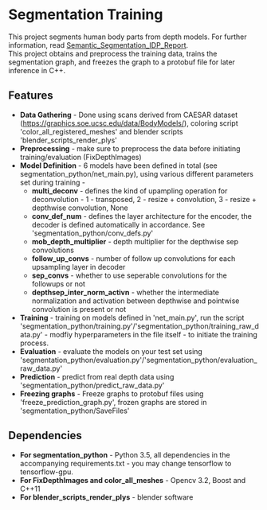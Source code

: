 Segmentation Training
=====================

This project segments human body parts from depth models. For further information, read [Semantic_Segmentation_IDP_Report](segmentation_python/Documents/Semantic_Segmentation_IDP_Report.pdf).  
This project obtains and preprocess the training data, trains the segmentation graph, and freezes the graph to a protobuf file for later inference in C++.

Features
--------
* **Data Gathering** - Done using scans derived from CAESAR dataset (https://graphics.soe.ucsc.edu/data/BodyModels/), coloring script 'color_all_registered_meshes' and blender scripts 'blender_scripts_render_plys'
* **Preprocessing** - make sure to preprocess the data before initiating training/evaluation (FixDepthImages)
* **Model Definition** - 6 models have been defined in total (see segmentation_python/net_main.py), using various different parameters set during training - 
    * **multi_deconv** - defines the kind of upampling operation for deconvolution - 1 - transposed, 2 - resize + convolution, 3 - resize + depthwise convolution, None
    * **conv_def_num** - defines the layer architecture for the encoder, the decoder is defined automatically in accordance. See 'segmentation_python/conv_defs.py'
    * **mob_depth_multiplier** - depth multiplier for the depthwise sep convolutions
    * **follow_up_convs** - number of follow up convolutions for each upsampling layer in decoder
    * **sep_convs** - whether to use seperable convolutions for the followups or not
    * **depthsep_inter_norm_activn** - whether the intermediate normalization and activation between depthwise and pointwise convolution is present or not
* **Training** - training on models defined in 'net_main.py', run the script 'segmentation_python/training.py'/'segmentation_python/training_raw_data.py' - modfiy hyperparameters in the file itself - to initiate the training process.
* **Evaluation** - evaluate the models on your test set using 'segmentation_python/evaluation.py'/'segmentation_python/evaluation_raw_data.py' 
* **Prediction** - predict from real depth data using 'segmentation_python/predict_raw_data.py'
* **Freezing graphs** - Freeze graphs to protobuf files using 'freeze_prediction_graph.py', frozen graphs are stored in 'segmentation_python/SaveFiles'

Dependencies
------------
* **For segmentation_python** - Python 3.5, all dependencies in the accompanying requirements.txt - you may change tensorflow to tensorflow-gpu.
* **For FixDepthImages and color_all_meshes** - Opencv 3.2, Boost and C++11
* **For blender_scripts_render_plys** - blender software